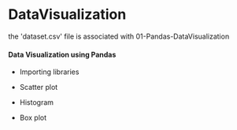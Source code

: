 # DataVisualization


the 'dataset.csv' file is associated with 01-Pandas-DataVisualization

#### Data Visualization using Pandas

- Importing libraries

- Scatter plot

- Histogram

- Box plot

